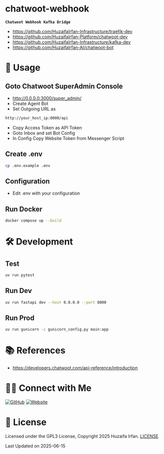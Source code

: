 # chatwoot-webhook
**`Chatwoot Webhook Kafka Bridge`**

- https://github.com/HuzaifaIrfan-Infrastructure/traefik-dev
- https://github.com/HuzaifaIrfan-Platform/chatwoot-dev
- https://github.com/HuzaifaIrfan-Infrastructure/kafka-dev
- https://github.com/HuzaifaIrfan-AI/chatwoot-bot

<!-- •[Link](#)

<hr>

## 🎬 Demo Video

[![Demo](https://img.youtube.com/vi/video_id/0.jpg)](https://www.youtube.com/watch?v=video_id)

![overview](overview.drawio.png)

-->

# 🚀 Usage

## Goto Chatwoot SuperAdmin Console
- http://0.0.0.0:3000/super_admin/
- Create Agent Bot
- Set Outgoing URL as
```txt
http://your_host_ip:8000/api
```
- Copy Access Token as API Token
- Goto Inbox and set Bot Config
- In Config Copy Website Token from Messenger Script

## Create .env
```sh
cp .env.example .env
```

## Configuration
- Edit .env with your configuration


## Run Docker
```sh
docker compose up --build
```

# 🛠️ Development

## Test
```sh
uv run pytest
```


## Run Dev
```sh
uv run fastapi dev --host 0.0.0.0 --port 8000
```

## Run Prod

```sh
uv run gunicorn -c gunicorn_config.py main:app
```


# 📚 References
- https://developers.chatwoot.com/api-reference/introduction


# 🤝🏻 Connect with Me

[![GitHub](https://img.shields.io/badge/Github-%23222.svg?style=for-the-badge&logo=github&logoColor=white)](https://github.com/HuzaifaIrfan/)
[![Website](https://img.shields.io/badge/Website-%23222.svg?style=for-the-badge&logo=google-chrome&logoColor==%234285F4)](https://www.huzaifairfan.com)

# 📜 License

Licensed under the GPL3 License, Copyright 2025 Huzaifa Irfan. [LICENSE](LICENSE)

Last Updated on 2025-06-15
